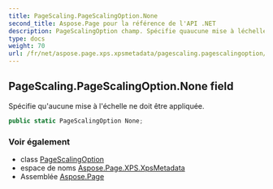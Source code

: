 ```yaml
---
title: PageScaling.PageScalingOption.None
second_title: Aspose.Page pour la référence de l'API .NET
description: PageScalingOption champ. Spécifie quaucune mise à léchelle ne doit être appliquée.
type: docs
weight: 70
url: /fr/net/aspose.page.xps.xpsmetadata/pagescaling.pagescalingoption/none/
---
```

## PageScaling.PageScalingOption.None field

Spécifie qu'aucune mise à l'échelle ne doit être appliquée.

```csharp
public static PageScalingOption None;
```

### Voir également

* class [PageScalingOption](../)
* espace de noms [Aspose.Page.XPS.XpsMetadata](../../pagescaling.pagescalingoption/)
* Assemblée [Aspose.Page](../../../)


